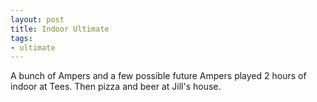 ```yaml
---
layout: post
title: Indoor Ultimate
tags:
- ultimate
---
```


A bunch of Ampers and a few possible future Ampers played 2 hours of indoor at Tees. Then pizza and beer at Jill's house.
